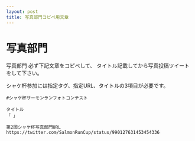 ```yaml
---
layout: post
title: 写真部門コピペ用文章
---
```


# 写真部門
写真部門 必ず下記文章をコピペして、
タイトル記載してから写真投稿ツイートをして下さい。 

シャケ杯参加には指定タグ、指定URL、タイトルの3項目が必要です。

```
#シャケ杯サーモンランフォトコンテスト

タイトル
「 」

第2回シャケ杯写真部門URL
https://twitter.com/SalmonRunCup/status/990127631453454336
```